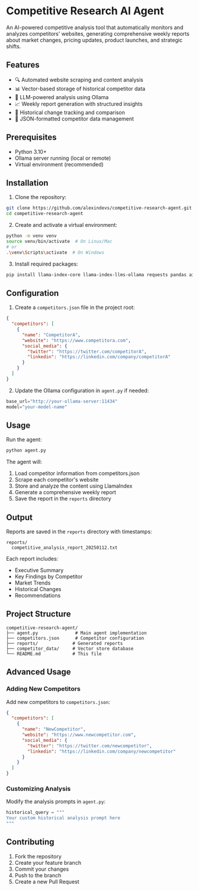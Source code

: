 # Competitive Research AI Agent

An AI-powered competitive analysis tool that automatically monitors and analyzes competitors' websites, generating comprehensive weekly reports about market changes, pricing updates, product launches, and strategic shifts.

## Features

- 🔍 Automated website scraping and content analysis
- 📊 Vector-based storage of historical competitor data
- 🤖 LLM-powered analysis using Ollama
- 📈 Weekly report generation with structured insights
- 🔄 Historical change tracking and comparison
- 📝 JSON-formatted competitor data management

## Prerequisites

- Python 3.10+
- Ollama server running (local or remote)
- Virtual environment (recommended)

## Installation

1. Clone the repository:
```bash
git clone https://github.com/alexindevs/competitive-research-agent.git
cd competitive-research-agent
```

2. Create and activate a virtual environment:
```bash
python -m venv venv
source venv/bin/activate  # On Linux/Mac
# or
.\venv\Scripts\activate  # On Windows
```

3. Install required packages:
```bash
pip install llama-index-core llama-index-llms-ollama requests pandas aiohttp beautifulsoup4 llama-index-embeddings-ollama
```

## Configuration

1. Create a `competitors.json` file in the project root:
```json
{
  "competitors": [
    {
      "name": "CompetitorA",
      "website": "https://www.competitora.com",
      "social_media": {
        "twitter": "https://twitter.com/competitorA",
        "linkedin": "https://linkedin.com/company/competitorA"
      }
    }
  ]
}
```

2. Update the Ollama configuration in `agent.py` if needed:
```python
base_url="http://your-ollama-server:11434"
model="your-model-name"
```

## Usage

Run the agent:
```bash
python agent.py
```

The agent will:
1. Load competitor information from competitors.json
2. Scrape each competitor's website
3. Store and analyze the content using LlamaIndex
4. Generate a comprehensive weekly report
5. Save the report in the `reports` directory

## Output

Reports are saved in the `reports` directory with timestamps:
```
reports/
  competitive_analysis_report_20250112.txt
```

Each report includes:
- Executive Summary
- Key Findings by Competitor
- Market Trends
- Historical Changes
- Recommendations

## Project Structure

```
competitive-research-agent/
├── agent.py              # Main agent implementation
├── competitors.json      # Competitor configuration
├── reports/             # Generated reports
├── competitor_data/     # Vector store database
└── README.md            # This file
```

## Advanced Usage

### Adding New Competitors

Add new competitors to `competitors.json`:
```json
{
  "competitors": [
    {
      "name": "NewCompetitor",
      "website": "https://www.newcompetitor.com",
      "social_media": {
        "twitter": "https://twitter.com/newcompetitor",
        "linkedin": "https://linkedin.com/company/newcompetitor"
      }
    }
  ]
}
```

### Customizing Analysis

Modify the analysis prompts in `agent.py`:
```python
historical_query = """
Your custom historical analysis prompt here
"""
```

## Contributing

1. Fork the repository
2. Create your feature branch
3. Commit your changes
4. Push to the branch
5. Create a new Pull Request